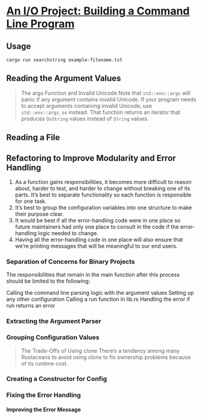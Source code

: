 # [An I/O Project: Building a Command Line Program](https://doc.rust-lang.org/stable/book/second-edition/ch12-00-an-io-project.html)

## Usage

```shell
cargo run searchstring example-filename.txt 
```

## Reading the Argument Values

> The args Function and Invalid Unicode
> Note that `std::env::args` will panic if any argument contains invalid Unicode. If your program needs to accept arguments containing invalid Unicode, use `std::env::args_os` instead. That function returns an iterator that produces `OsString` values instead of `String` values. 

## Reading a File

## Refactoring to Improve Modularity and Error Handling
1. As a function gains responsibilities, it becomes more difficult to reason about, harder to test, and harder to change without breaking one of its parts. It’s best to separate functionality so each function is responsible for one task.
2. It’s best to group the configuration variables into one structure to make their purpose clear.
3. It would be best if all the error-handling code were in one place so future maintainers had only one place to consult in the code if the error-handling logic needed to change. 
4. Having all the error-handling code in one place will also ensure that we’re printing messages that will be meaningful to our end users.

### Separation of Concerns for Binary Projects

The responsibilities that remain in the main function after this process should be limited to the following:

Calling the command line parsing logic with the argument values
Setting up any other configuration
Calling a run function in lib.rs
Handling the error if run returns an error

### Extracting the Argument Parser


### Grouping Configuration Values

> The Trade-Offs of Using clone
> There’s a tendency among many Rustaceans to avoid using clone to fix ownership problems because of its runtime cost.

### Creating a Constructor for Config

### Fixing the Error Handling

#### Improving the Error Message

